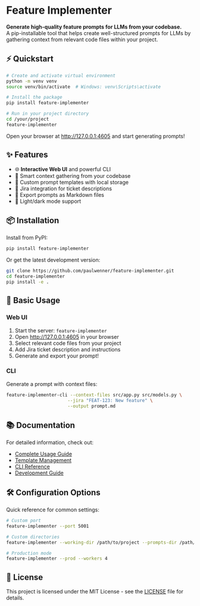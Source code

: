 # Feature Implementer

**Generate high-quality feature prompts for LLMs from your codebase.**  
A pip-installable tool that helps create well-structured prompts for LLMs by gathering context from relevant code files within your project.

## ⚡ Quickstart

```bash
# Create and activate virtual environment
python -m venv venv
source venv/bin/activate  # Windows: venv\Scripts\activate

# Install the package
pip install feature-implementer

# Run in your project directory
cd /your/project
feature-implementer
```

Open your browser at http://127.0.0.1:4605 and start generating prompts!

## ✨ Features

- 🌐 **Interactive Web UI** and powerful CLI
- 📁 Smart context gathering from your codebase
- 🎯 Custom prompt templates with local storage
- 🔄 Jira integration for ticket descriptions
- 📝 Export prompts as Markdown files
- 🌙 Light/dark mode support

## 📦 Installation

Install from PyPI:

```bash
pip install feature-implementer
```

Or get the latest development version:

```bash
git clone https://github.com/paulwenner/feature-implementer.git
cd feature-implementer
pip install -e .
```

## 🚀 Basic Usage

### Web UI

1. Start the server: `feature-implementer`
2. Open http://127.0.0.1:4605 in your browser
3. Select relevant code files from your project
4. Add Jira ticket description and instructions
5. Generate and export your prompt!

### CLI

Generate a prompt with context files:

```bash
feature-implementer-cli --context-files src/app.py src/models.py \
                       --jira "FEAT-123: New feature" \
                       --output prompt.md
```

## 📚 Documentation

For detailed information, check out:

- [Complete Usage Guide](docs/usage.md)
- [Template Management](docs/templates.md)
- [CLI Reference](docs/cli.md)
- [Development Guide](docs/development.md)

## 🛠️ Configuration Options

Quick reference for common settings:

```bash
# Custom port
feature-implementer --port 5001

# Custom directories
feature-implementer --working-dir /path/to/project --prompts-dir /path/to/prompts

# Production mode
feature-implementer --prod --workers 4
```

## 📄 License

This project is licensed under the MIT License - see the [LICENSE](LICENSE) file for details. 
